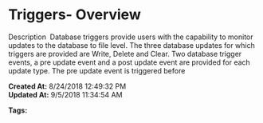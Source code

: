 # Triggers- Overview

Description  Database triggers provide users with the capability to monitor updates to the database to file level. The three database updates for which triggers are provided are Write, Delete and Clear. Two database trigger events, a pre update event and a post update event are provided for each update type. The pre update event is triggered before   

**Created At:** 8/24/2018 12:49:32 PM  
**Updated At:** 9/5/2018 11:34:54 AM  

**Tags:**
<badge text='triggers' vertical='middle' />
